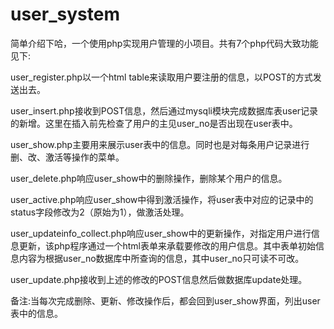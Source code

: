 # user_system
简单介绍下哈，一个使用php实现用户管理的小项目。共有7个php代码大致功能见下:

user_register.php以一个html table来读取用户要注册的信息，以POST的方式发送出去。

user_insert.php接收到POST信息，然后通过mysqli模块完成数据库表user记录的新增。这里在插入前先检查了用户的主见user_no是否出现在user表中。

user_show.php主要用来展示user表中的信息。同时也是对每条用户记录进行删、改、激活等操作的菜单。

user_delete.php响应user_show中的删除操作，删除某个用户的信息。

user_active.php响应user_show中得到激活操作，将user表中对应的记录中的status字段修改为2（原始为1），做激活处理。

user_updateinfo_collect.php响应user_show中的更新操作，对指定用户进行信息更新，该php程序通过一个html表单来承载要修改的用户信息。其中表单初始信息内容为根据user_no数据库中所查询的信息，其中user_no只可读不可改。

user_update.php接收到上述的修改的POST信息然后做数据库update处理。

备注:当每次完成删除、更新、修改操作后，都会回到user_show界面，列出user表中的信息。
